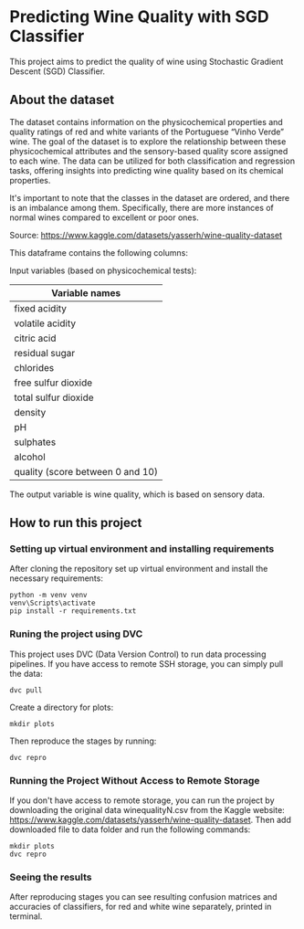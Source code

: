 # Predicting Wine Quality with SGD Classifier

This project aims to predict the quality of wine using Stochastic Gradient 
Descent (SGD) Classifier.

## About the dataset
The dataset contains information on the physicochemical properties and quality ratings 
of red and white variants of the Portuguese “Vinho Verde” wine.
The goal of the dataset is to explore the relationship between these physicochemical
attributes and the sensory-based quality score assigned to each wine. 
The data can be utilized for both classification and regression tasks, 
offering insights into predicting wine quality based on its chemical properties.

It's important to note that the classes in the dataset are ordered,
and there is an imbalance among them. Specifically, there are more instances
of normal wines compared to excellent or poor ones.

Source: https://www.kaggle.com/datasets/yasserh/wine-quality-dataset

This dataframe contains the following columns:

Input variables (based on physicochemical tests):

| Variable names                   |
|----------------------------------|
| fixed acidity                    |
| volatile acidity                 |
| citric acid                      |
| residual sugar                   |
| chlorides                        |
| free sulfur dioxide              |
| total sulfur dioxide             |
| density                          |
| pH                               |
| sulphates                        |
| alcohol                          |
| quality (score between 0 and 10) |

The output variable is wine quality, which is based on sensory data.
## How to run this project

### Setting up virtual environment and installing requirements

After cloning the repository set up virtual environment and install the necessary requirements:

```
python -m venv venv 
venv\Scripts\activate
pip install -r requirements.txt
```

### Runing the project using DVC

This project uses DVC (Data Version Control) to run data processing pipelines.
If you have access to remote SSH storage, you can simply pull the data:
```
dvc pull
```
Create a directory for plots:
```
mkdir plots
```
Then reproduce the stages by running:
```
dvc repro
```
### Running the Project Without Access to Remote Storage
If you don't have access to remote storage, you can run the project by downloading the original data winequalityN.csv
from the Kaggle website: https://www.kaggle.com/datasets/yasserh/wine-quality-dataset. Then add downloaded file to data
folder and run the following commands:
```
mkdir plots
dvc repro
```
### Seeing the results

After reproducing stages you can see resulting confusion matrices and accuracies of classifiers, for red and white wine
separately, printed in terminal.